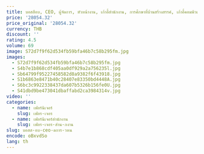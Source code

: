 ```yaml
---
title: บอสสีอบ, CEO, ผู้จัดการ, หัวหน้างาน, เก้าอี้สํานักงาน, การศึกษาที่บ้านสร้างสรรค์, เก้าอี้คอมพิวเตอร์, สีขาว
price: '28054.32'
price_original: '28054.32'
currency: THB
discount: ''
rating: 4.5
volume: 69
image: S72d7f9f62d534fb59bfa46b7c58b295fm.jpg
images:
  - S72d7f9f62d534fb59bfa46b7c58b295fm.jpg
  - S4b7e1b868cdf405aa0df929a2a756235l.jpg
  - Sb64799f95227458582d8a9382f6f43918.jpg
  - S1b6863e8471b40c28407e83350bd4448A.jpg
  - S6bc3c9922338437da607b5326b156fe0U.jpg
  - S41dbd9be473041dbaffabd2ca3984314v.jpg
video: ''
categories:
  - name: เฟอร์นิเจอร์
    slug: เฟอร-เจอร
  - name: เฟอร์นิเจอร์สำนักงาน
    slug: เฟอร-เจอร-สำน-กงาน
slug: บอสส-อบ-ceo-ดการ-วหน
encode: oBxvdSo
lang: th
---
```

  
